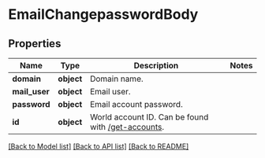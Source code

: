 # EmailChangepasswordBody

## Properties
Name | Type | Description | Notes
------------ | ------------- | ------------- | -------------
**domain** | **object** | Domain name. | 
**mail_user** | **object** | Email user. | 
**password** | **object** | Email account password. | 
**id** | **object** | World account ID. Can be found with [/get-accounts](#operation/getAccounts). | 

[[Back to Model list]](../README.md#documentation-for-models) [[Back to API list]](../README.md#documentation-for-api-endpoints) [[Back to README]](../README.md)

